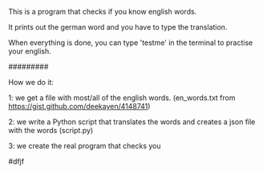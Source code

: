 This is a program that checks if you know english words.

It prints out the german word and you have to type the translation.

When everything is done, you can type 'testme' in the terminal to practise your english.

#########

How we do it:

1: we get a  file with most/all of the english words. (en_words.txt from https://gist.github.com/deekayen/4148741)

2: we write a Python script that translates the words and creates a json file with the words (script.py)

3: we create the real program that checks you

#dfjf
